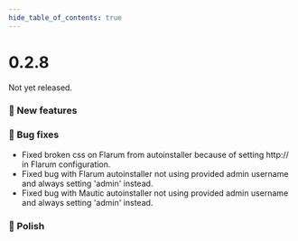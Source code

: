 ```yaml
--- 
hide_table_of_contents: true
---
```


# 0.2.8

Not yet released.

### 🚀 New features

### 🐛 Bug fixes
- Fixed broken css on Flarum from autoinstaller because of setting http:// in Flarum configuration.
- Fixed bug with Flarum autoinstaller not using provided admin username and always setting 'admin' instead.
- Fixed bug with Mautic autoinstaller not using provided admin username and always setting 'admin' instead.


### 💅 Polish
